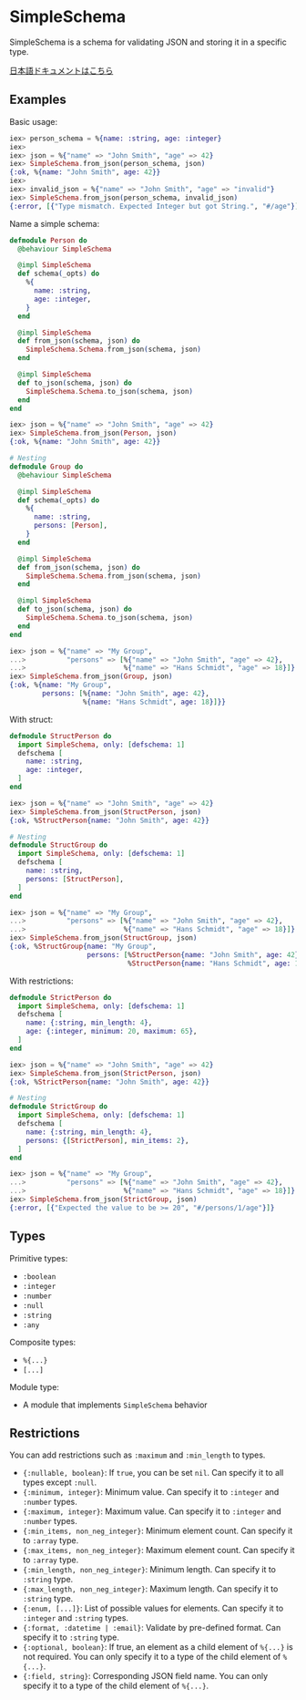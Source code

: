 # SimpleSchema

SimpleSchema is a schema for validating JSON and storing it in a specific type.

[日本語ドキュメントはこちら](TODO)

## Examples

Basic usage:

```elixir
iex> person_schema = %{name: :string, age: :integer}
iex>
iex> json = %{"name" => "John Smith", "age" => 42}
iex> SimpleSchema.from_json(person_schema, json)
{:ok, %{name: "John Smith", age: 42}}
iex>
iex> invalid_json = %{"name" => "John Smith", "age" => "invalid"}
iex> SimpleSchema.from_json(person_schema, invalid_json)
{:error, [{"Type mismatch. Expected Integer but got String.", "#/age"}]}
```

Name a simple schema:

```elixir
defmodule Person do
  @behaviour SimpleSchema

  @impl SimpleSchema
  def schema(_opts) do
    %{
      name: :string,
      age: :integer,
    }
  end

  @impl SimpleSchema
  def from_json(schema, json) do
    SimpleSchema.Schema.from_json(schema, json)
  end

  @impl SimpleSchema
  def to_json(schema, json) do
    SimpleSchema.Schema.to_json(schema, json)
  end
end
```

```elixir
iex> json = %{"name" => "John Smith", "age" => 42}
iex> SimpleSchema.from_json(Person, json)
{:ok, %{name: "John Smith", age: 42}}
```

```elixir
# Nesting
defmodule Group do
  @behaviour SimpleSchema

  @impl SimpleSchema
  def schema(_opts) do
    %{
      name: :string,
      persons: [Person],
    }
  end

  @impl SimpleSchema
  def from_json(schema, json) do
    SimpleSchema.Schema.from_json(schema, json)
  end

  @impl SimpleSchema
  def to_json(schema, json) do
    SimpleSchema.Schema.to_json(schema, json)
  end
end
```

```elixir
iex> json = %{"name" => "My Group",
...>          "persons" => [%{"name" => "John Smith", "age" => 42},
...>                        %{"name" => "Hans Schmidt", "age" => 18}]}
iex> SimpleSchema.from_json(Group, json)
{:ok, %{name: "My Group",
        persons: [%{name: "John Smith", age: 42},
                  %{name: "Hans Schmidt", age: 18}]}}
```

With struct:

```elixir
defmodule StructPerson do
  import SimpleSchema, only: [defschema: 1]
  defschema [
    name: :string,
    age: :integer,
  ]
end
```

```elixir
iex> json = %{"name" => "John Smith", "age" => 42}
iex> SimpleSchema.from_json(StructPerson, json)
{:ok, %StructPerson{name: "John Smith", age: 42}}
```

```elixir
# Nesting
defmodule StructGroup do
  import SimpleSchema, only: [defschema: 1]
  defschema [
    name: :string,
    persons: [StructPerson],
  ]
end
```

```elixir
iex> json = %{"name" => "My Group",
...>          "persons" => [%{"name" => "John Smith", "age" => 42},
...>                        %{"name" => "Hans Schmidt", "age" => 18}]}
iex> SimpleSchema.from_json(StructGroup, json)
{:ok, %StructGroup{name: "My Group",
                   persons: [%StructPerson{name: "John Smith", age: 42},
                             %StructPerson{name: "Hans Schmidt", age: 18}]}}
```

With restrictions:

```elixir
defmodule StrictPerson do
  import SimpleSchema, only: [defschema: 1]
  defschema [
    name: {:string, min_length: 4},
    age: {:integer, minimum: 20, maximum: 65},
  ]
end
```

```elixir
iex> json = %{"name" => "John Smith", "age" => 42}
iex> SimpleSchema.from_json(StrictPerson, json)
{:ok, %StrictPerson{name: "John Smith", age: 42}}
```

```elixir
# Nesting
defmodule StrictGroup do
  import SimpleSchema, only: [defschema: 1]
  defschema [
    name: {:string, min_length: 4},
    persons: {[StrictPerson], min_items: 2},
  ]
end
```

```elixir
iex> json = %{"name" => "My Group",
...>          "persons" => [%{"name" => "John Smith", "age" => 42},
...>                        %{"name" => "Hans Schmidt", "age" => 18}]}
iex> SimpleSchema.from_json(StrictGroup, json)
{:error, [{"Expected the value to be >= 20", "#/persons/1/age"}]}
```

## Types

Primitive types:

- `:boolean`
- `:integer`
- `:number`
- `:null`
- `:string`
- `:any`

Composite types:

- `%{...}`
- `[...]`

Module type:

- A module that implements `SimpleSchema` behavior

## Restrictions

You can add restrictions such as `:maximum` and `:min_length` to types.

- `{:nullable, boolean}`: If `true`, you can be set `nil`. Can specify it to all types except `:null`.
- `{:minimum, integer}`: Minimum value. Can specify it to `:integer` and `:number` types.
- `{:maximum, integer}`: Maximum value. Can specify it to `:integer` and `:number` types.
- `{:min_items, non_neg_integer}`: Minimum element count. Can specify it to `:array` type.
- `{:max_items, non_neg_integer}`: Maximum element count. Can specify it to `:array` type.
- `{:min_length, non_neg_integer}`: Minimum length. Can specify it to `:string` type.
- `{:max_length, non_neg_integer}`: Maximum length. Can specify it to `:string` type.
- `{:enum, [...]}`: List of possible values for elements. Can specify it to `:integer` and `:string` types.
- `{:format, :datetime | :email}`: Validate by pre-defined format. Can specify it to `:string` type.
- `{:optional, boolean}`: If true, an element as a child element of `%{...}` is not required. You can only specify it to a type of the child element of `%{...}`.
- `{:field, string}`: Corresponding JSON field name. You can only specify it to a type of the child element of `%{...}`.
